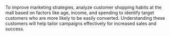 To improve marketing strategies, analyze customer shopping habits at the mall based on factors like age, income, and spending to identify target customers who are more likely to be easily converted. Understanding these customers will help tailor campaigns effectively for increased sales and success.
